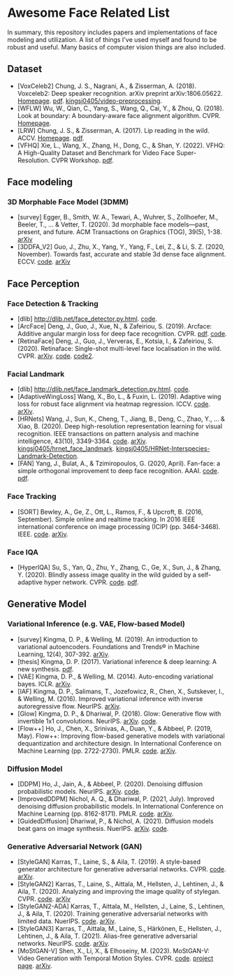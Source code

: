# Awesome Face Related List
In summary, this repository includes papers and implementations of face modeling and utilization.
A list of things I've used myself and found to be robust and useful.
Many basics of computer vision things are also included.

## Dataset

- [VoxCeleb2] Chung, J. S., Nagrani, A., & Zisserman, A. (2018). Voxceleb2: Deep speaker recognition. arXiv preprint arXiv:1806.05622. [Homepage](https://www.robots.ox.ac.uk/~vgg/data/voxceleb/vox2.html). [pdf](https://www.robots.ox.ac.uk/~vgg/publications/2018/Chung18a/chung18a.pdf). [kingsj0405/video-preprocessing](https://github.com/kingsj0405/video-preprocessing).
- [WFLW] Wu, W., Qian, C., Yang, S., Wang, Q., Cai, Y., & Zhou, Q. (2018). Look at boundary: A boundary-aware face alignment algorithm. CVPR. [Homepage](https://wywu.github.io/projects/LAB/WFLW.html).
- [LRW] Chung, J. S., & Zisserman, A. (2017). Lip reading in the wild. ACCV. [Homepage](https://www.robots.ox.ac.uk/~vgg/data/lip_reading/lrw1.html). [pdf](https://www.robots.ox.ac.uk/~vgg/publications/2016/Chung16/chung16.pdf).
- [VFHQ] Xie, L., Wang, X., Zhang, H., Dong, C., & Shan, Y. (2022). VFHQ: A High-Quality Dataset and Benchmark for Video Face Super-Resolution. CVPR Workshop. [pdf](https://openaccess.thecvf.com/content/CVPR2022W/NTIRE/papers/Xie_VFHQ_A_High-Quality_Dataset_and_Benchmark_for_Video_Face_Super-Resolution_CVPRW_2022_paper.pdf).

## Face modeling

### 3D Morphable Face Model (3DMM)
- [survey] Egger, B., Smith, W. A., Tewari, A., Wuhrer, S., Zollhoefer, M., Beeler, T., ... & Vetter, T. (2020). 3d morphable face models—past, present, and future. ACM Transactions on Graphics (TOG), 39(5), 1-38. [arXiv](https://arxiv.org/abs/1909.01815)
- [3DDFA_V2] Guo, J., Zhu, X., Yang, Y., Yang, F., Lei, Z., & Li, S. Z. (2020, November). Towards fast, accurate and stable 3d dense face alignment. ECCV. [code](https://github.com/cleardusk/3DDFA_V2). [arXiv](https://arxiv.org/abs/2009.09960)

## Face Perception

### Face Detection & Tracking
- [dlib] http://dlib.net/face_detector.py.html. [code](http://dlib.net/face_detector.py.html).
- [ArcFace] Deng, J., Guo, J., Xue, N., & Zafeiriou, S. (2019). Arcface: Additive angular margin loss for deep face recognition. CVPR. [pdf](https://openaccess.thecvf.com/content_CVPR_2019/papers/Deng_ArcFace_Additive_Angular_Margin_Loss_for_Deep_Face_Recognition_CVPR_2019_paper.pdf). [code](https://github.com/deepinsight/insightface/tree/6b1bc1347798815111212b44334424ff7a9dd1fc/recognition/arcface_torch).
- [RetinaFace] Deng, J., Guo, J., Ververas, E., Kotsia, I., & Zafeiriou, S. (2020). Retinaface: Single-shot multi-level face localisation in the wild. CVPR. [arXiv](https://arxiv.org/abs/1905.00641). [code](https://github.com/deepinsight/insightface/tree/master/detection/retinaface). [code2](https://github.com/ternaus/retinaface).

### Facial Landmark
- [dlib] http://dlib.net/face_landmark_detection.py.html. [code](http://dlib.net/face_landmark_detection.py.html).
- [AdaptiveWingLoss] Wang, X., Bo, L., & Fuxin, L. (2019). Adaptive wing loss for robust face alignment via heatmap regression. ICCV. [code](https://github.com/protossw512/AdaptiveWingLoss). [arXiv](https://arxiv.org/abs/1904.07399).
- [HRNets] Wang, J., Sun, K., Cheng, T., Jiang, B., Deng, C., Zhao, Y., ... & Xiao, B. (2020). Deep high-resolution representation learning for visual recognition. IEEE transactions on pattern analysis and machine intelligence, 43(10), 3349-3364. [code](https://github.com/HRNet/HRNet-Facial-Landmark-Detection). [arXiv](https://arxiv.org/abs/1908.07919). [kingsj0405/hrnet_face_landmark](https://github.com/kingsj0405/hrnet_face_landmark). [kingsj0405/HRNet-Interspecies-Landmark-Detection](https://github.com/kingsj0405/HRNet-Interspecies-Landmark-Detection).
- [FAN] Yang, J., Bulat, A., & Tzimiropoulos, G. (2020, April). Fan-face: a simple orthogonal improvement to deep face recognition. AAAI. [code](https://github.com/1adrianb/face-alignment). [pdf](https://www.adrianbulat.com/downloads/AAAI20/FANFace.pdf).

### Face Tracking
- [SORT] Bewley, A., Ge, Z., Ott, L., Ramos, F., & Upcroft, B. (2016, September). Simple online and realtime tracking. In 2016 IEEE international conference on image processing (ICIP) (pp. 3464-3468). IEEE. [code](https://github.com/abewley/sort). [arXiv](https://arxiv.org/abs/1602.00763).

### Face IQA
- [HyperIQA] Su, S., Yan, Q., Zhu, Y., Zhang, C., Ge, X., Sun, J., & Zhang, Y. (2020). Blindly assess image quality in the wild guided by a self-adaptive hyper network. CVPR. [code](https://github.com/SSL92/hyperIQA). [pdf](https://openaccess.thecvf.com/content_CVPR_2020/papers/Su_Blindly_Assess_Image_Quality_in_the_Wild_Guided_by_a_CVPR_2020_paper.pdf).

## Generative Model

### Variational Inference (e.g. VAE, Flow-based Model)
- [survey] Kingma, D. P., & Welling, M. (2019). An introduction to variational autoencoders. Foundations and Trends® in Machine Learning, 12(4), 307-392. [arXiv](https://arxiv.org/abs/1906.02691).
- [thesis] Kingma, D. P. (2017). Variational inference & deep learning: A new synthesis. [pdf](https://pure.uva.nl/ws/files/17891313/Thesis.pdf).
- [VAE] Kingma, D. P., & Welling, M. (2014). Auto-encoding variational bayes. ICLR. [arXiv](https://arxiv.org/abs/1312.6114).
- [IAF] Kingma, D. P., Salimans, T., Jozefowicz, R., Chen, X., Sutskever, I., & Welling, M. (2016). Improved variational inference with inverse autoregressive flow. NeurIPS. [arXiv](https://arxiv.org/abs/1606.04934). 
- [Glow] Kingma, D. P., & Dhariwal, P. (2018). Glow: Generative flow with invertible 1x1 convolutions. NeurIPS. [arXiv](https://arxiv.org/abs/1807.03039). [code](https://github.com/openai/glow).
- [Flow++] Ho, J., Chen, X., Srinivas, A., Duan, Y., & Abbeel, P. (2019, May). Flow++: Improving flow-based generative models with variational dequantization and architecture design. In International Conference on Machine Learning (pp. 2722-2730). PMLR. [code](https://github.com/aravindsrinivas/flowpp). [arXiv](https://arxiv.org/abs/1902.00275).

### Diffusion Model
- [DDPM] Ho, J., Jain, A., & Abbeel, P. (2020). Denoising diffusion probabilistic models. NeurIPS. [arXiv](https://arxiv.org/abs/2006.11239). [code](https://github.com/hojonathanho/diffusion).
- [ImprovedDDPM] Nichol, A. Q., & Dhariwal, P. (2021, July). Improved denoising diffusion probabilistic models. In International Conference on Machine Learning (pp. 8162-8171). PMLR. [code](https://github.com/openai/improved-diffusion). [arXiv](https://arxiv.org/abs/2102.09672).
- [GuidedDiffusion] Dhariwal, P., & Nichol, A. (2021). Diffusion models beat gans on image synthesis. NuerIPS. [arXiv](https://arxiv.org/abs/2105.05233). [code](https://github.com/openai/guided-diffusion).

### Generative Adversarial Network (GAN)
- [StyleGAN] Karras, T., Laine, S., & Aila, T. (2019). A style-based generator architecture for generative adversarial networks. CVPR. [code](https://github.com/NVlabs/stylegan). [arXiv](https://arxiv.org/abs/1812.04948).
- [StyleGAN2] Karras, T., Laine, S., Aittala, M., Hellsten, J., Lehtinen, J., & Aila, T. (2020). Analyzing and improving the image quality of stylegan. CVPR. [code](https://github.com/NVlabs/stylegan2). [arXiv](https://arxiv.org/abs/1912.04958)
- [StyleGAN2-ADA] Karras, T., Aittala, M., Hellsten, J., Laine, S., Lehtinen, J., & Aila, T. (2020). Training generative adversarial networks with limited data. NuerIPS. [code](https://github.com/NVlabs/stylegan2-ada-pytorch). [arXiv](https://arxiv.org/abs/2006.06676).
- [StyleGAN3] Karras, T., Aittala, M., Laine, S., Härkönen, E., Hellsten, J., Lehtinen, J., & Aila, T. (2021). Alias-free generative adversarial networks. NeurIPS. [code](https://github.com/NVlabs/stylegan3). [arXiv](https://arxiv.org/abs/2106.12423).
- [MoStGAN-V] Shen, X., Li, X., & Elhoseiny, M. (2023). MoStGAN-V: Video Generation with Temporal Motion Styles. CVPR. [code](https://github.com/xiaoqian-shen/MoStGAN-V). [project page](https://xiaoqian-shen.github.io/MoStGAN-V/). [arXiv](https://arxiv.org/abs/2304.02777).

